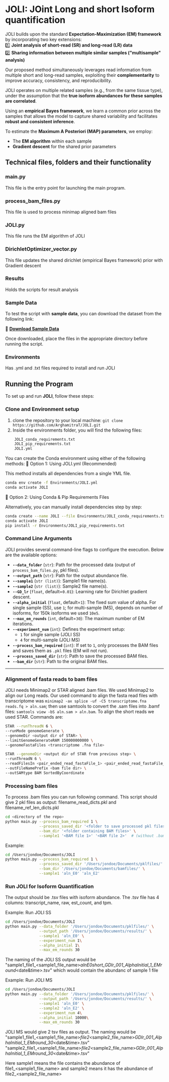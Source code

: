 # JOLI: JOint Long and short Isoform quantification

JOLI builds upon the standard **Expectation-Maximization (EM) framework** by incorporating two key extensions:  
1️⃣ **Joint analysis of short-read (SR) and long-read (LR) data**  
2️⃣ **Sharing information between multiple similar samples ("multisample" analysis)**  

Our proposed method simultaneously leverages read information from multiple short and long-read samples, exploiting their **complementarity** to improve accuracy, consistency, and reproducibility.  

JOLI operates on multiple related samples (e.g., from the same tissue type), under the assumption that the **true isoform abundances for these samples are correlated**.  

Using an **empirical Bayes framework**, we learn a common prior across the samples that allows the model to capture shared variability and facilitates **robust and consistent inference**.  

To estimate the **Maximum A Posteriori (MAP) parameters**, we employ:  
- The **EM algorithm** within each sample  
- **Gradient descent** for the shared prior parameters  


## Technical files, folders and their functionality

### **main.py**
This file is the entry point for launching the main program.

### **process_bam_files.py**
This file is used to process minimap aligned bam files

### **JOLI.py**
This file runs the EM algorithm of JOLI

### **DirichletOptimizer_vector.py**
This file updates the shared dirichlet (empirical Bayes framework) prior with Gradient descent

### **Results**
Holds the scripts for result analysis

### **Sample Data**
To test the script with **sample data**, you can download the dataset from the following link:

🔗 **[Download Sample Data](https://drive.google.com/drive/folders/1aWmm-ZAsBTUhnqNyg3uNMNIMKvaV3QPN?usp=drive_link)**

Once downloaded, place the files in the appropriate directory before running the script.


### **Environments**
Has .yml and .txt files required to install and run JOLI

## Running the Program

To set up and run **JOLI**, follow these steps:

### Clone and Environment setup 
1. clone the repository to your local machine: `git clone https://github.com/ArghamitraT/JOLI.git`
2. Inside the environments folder, you will find the following files:

```bash
    JOLI_conda_requirements.txt
    JOLI_pip_requirements.txt
    JOLI.yml
```
    
You can create the Conda environment using either of the following methods:
🔹 Option 1: Using JOLI.yml (Recommended)

This method installs all dependencies from a single YML file.

```bash
conda env create -f Environments/JOLI.yml
conda activate JOLI
```

🔹 Option 2: Using Conda & Pip Requirements Files

Alternatively, you can manually install dependencies step by step:

```bash
conda create --name JOLI --file Environments/JOLI_conda_requirements.txt
conda activate JOLI
pip install -r Environments/JOLI_pip_requirements.txt
```

### Command Line Arguments

JOLI provides several command-line flags to configure the execution. Below are the available options:

- **`--data_folder`** (`str`): Path for the processed data (output of `process_bam_files.py`, pkl files).  
- **`--output_path`** (`str`): Path for the output abundance file.  
- **`--sample1`** (`str (list)`): Sample1 file name(s).  
- **`--sample2`** (`str (list)`): Sample2 file name(s).  
- **`--GD_lr`** (`float`, default=`0.01`): Learning rate for Dirichlet gradient descent.  
- **`--alpha_initial`** (`float`, default=`1`): The fixed sum value of alpha. For single sample (SS), use `1`; for multi-sample (MS), depends on number of isoforms, for 150k isoforms we used `10e5`.  
- **`--max_em_rounds`** (`int`, default=`30`): The maximum number of EM iterations.  
- **`--experiment_num`** (`int`): Defines the experiment setup:
  - `1` for single sample (JOLI SS)
  - `4` for multi-sample (JOLI MS)
- **`--process_bam_required`** (`int`): If set to `1`, only processes the BAM files and saves them as `.pkl` files (EM will not run).  
- **`--process_saved_dir`** (`str`): Path to save the processed BAM files.  
- **`--bam_dir`** (`str`): Path to the original BAM files.  

---

### Alignment of fasta reads to bam files
JOLI needs Minimap2 or STAR aligned .bam files. We used Minimap2 to align our Long reads. Our used command to align the fasta read files with transcriptome was `minimap2 -ax splice -uf -C5 transcriptome.fna reads.fq > aln.sam`; then use samtools to convert the .sam files into .bamf files: `samtools view -bS aln.sam > aln.bam`. To align the short reads we used STAR. Commands are:

```bash
STAR --runThreadN 6 \
--runMode genomeGenerate \
--genomeDir <output dir of STAR> \
--limitGenomeGenerateRAM 150000000000 \
--genomeFastaFiles <transcriptome .fna file>
```


```bash
STAR --genomeDir <output dir of STAR from previous step> \
--runThreadN 6 \
--readFilesIn <pair_ended_read_fastaFile_1> <pair_ended_read_fastaFile_2> \
--outFileNamePrefix <bam file dir> \
--outSAMtype BAM SortedByCoordinate
```

### Processing bam files

To process .bam files you can run following command. This script should give 2 pkl files as output: filename_read_dicts.pkl and filename_ref_len_dicts.pkl

```bash
cd <directory of the repo>
python main.py --process_bam_required 1 \
               --process_saved_dir '<folder to save processed pkl files>' \
               --bam_dir '<folder containing BAM files>' \
               --sample1 '<BAM file 1>' '<BAM file 2>'  # (without .bam extension)

```
Example:
```bash
cd /Users/jondoe/Documents/JOLI
python main.py --process_bam_required 1 \
               --process_saved_dir '/Users/jondoe/Documents/pklfiles/' \
               --bam_dir '/Users/jondoe/Documents/bamfiles/' \
               --sample1 'aln_E0' 'aln_E2'
```

### Run JOLI for Isoform Quantification
The output should be .tsv files with isoform abundance. The .tsv file has 4 columns: transcript_name, raw, est_count, and tpm. 

Example: Run JOLI SS
```bash
cd /Users/jondoe/Documents/JOLI
python main.py --data_folder '/Users/jondoe/Documents/pklfiles/' \
               --output_path '/Users/jondoe/Documents/results/' \
               --sample1 'aln_E0' \
               --experiment_num 1\
               --alpha_initial 1\
               --max_em_rounds 30
```
The naming of the JOLI SS output would be "sample1_file1_<sample1_file_name>_alnE0short_GDlr_001_AlphaInitial_1_EMround_<date&time>.tsv" which would contain the abundanc of sample 1 file


Example: Run JOLI MS
```bash
cd /Users/jondoe/Documents/JOLI
python main.py --data_folder '/Users/jondoe/Documents/pklfiles/' \
               --output_path '/Users/jondoe/Documents/results/' \
               --sample1 'aln_E0' \
               --sample2 'aln_E2' \
               --experiment_num 4\
               --alpha_initial 10000\
               --max_em_rounds 30
```
JOLI MS would give 2 tsv files as output. The naming would be 
"sample1_file1_<sample1_file_name>_file2_<sample2_file_name>_GDlr_001_AlphaInitial_1_EMround_30_<date&time>.tsv"
"sample2_file1_<sample1_file_name>_file2_<sample2_file_name>_GDlr_001_AlphaInitial_1_EMround_30_<date&time>.tsv"

Here sample1 means the file contains the abundance of file1_<sample1_file_name> and sample2 means it has the abundance of file2_<sample2_file_name>

